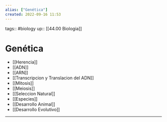 ```yaml
---
alias: ["Genética"]
created: 2022-09-16 11:53
---
```

tags:: #biology 
up:: [[44.00 Biologia]]
# Genética
- [[Herencia]]
- [[ADN]]
- [[ARN]]
- [[Transcripcion y Translacion del ADN]]
- [[Mitosis]]
- [[Meiosis]]
- [[Seleccion Natural]]
- [[Especies]]
- [[Desarrollo Animal]]
- [[Desarrollo Evolutivo]]
___
